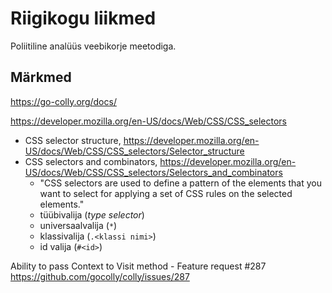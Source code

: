 # Riigikogu liikmed

Poliitiline analüüs veebikorje meetodiga.

## Märkmed

https://go-colly.org/docs/

https://developer.mozilla.org/en-US/docs/Web/CSS/CSS_selectors
- CSS selector structure, https://developer.mozilla.org/en-US/docs/Web/CSS/CSS_selectors/Selector_structure 
- CSS selectors and combinators, https://developer.mozilla.org/en-US/docs/Web/CSS/CSS_selectors/Selectors_and_combinators
  - "CSS selectors are used to define a pattern of the elements that you want to select for applying a set of CSS rules on the selected elements."
  - tüübivalija (*type selector*)
  - universaalvalija (`*`)
  - klassivalija (`.<klassi nimi>`)
  - id valija (`#<id>`)


Ability to pass Context to Visit method - Feature request #287
https://github.com/gocolly/colly/issues/287
